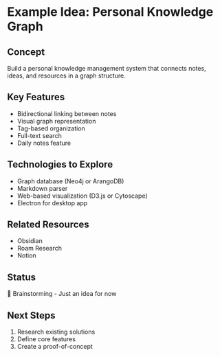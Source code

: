# Example Idea: Personal Knowledge Graph

## Concept
Build a personal knowledge management system that connects notes, ideas, and resources in a graph structure.

## Key Features
- Bidirectional linking between notes
- Visual graph representation
- Tag-based organization
- Full-text search
- Daily notes feature

## Technologies to Explore
- Graph database (Neo4j or ArangoDB)
- Markdown parser
- Web-based visualization (D3.js or Cytoscape)
- Electron for desktop app

## Related Resources
- Obsidian
- Roam Research
- Notion

## Status
💭 Brainstorming - Just an idea for now

## Next Steps
1. Research existing solutions
2. Define core features
3. Create a proof-of-concept
